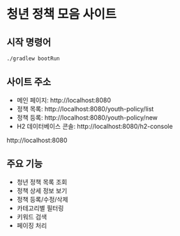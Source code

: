 # 청년 정책 모음 사이트

## 시작 명령어  
```bash
./gradlew bootRun
```

## 사이트 주소
- 메인 페이지: http://localhost:8080
- 정책 목록: http://localhost:8080/youth-policy/list
- 정책 등록: http://localhost:8080/youth-policy/new
- H2 데이터베이스 콘솔: http://localhost:8080/h2-console

http://localhost:8080


## 주요 기능
- 청년 정책 목록 조회
- 정책 상세 정보 보기
- 정책 등록/수정/삭제
- 카테고리별 필터링
- 키워드 검색
- 페이징 처리